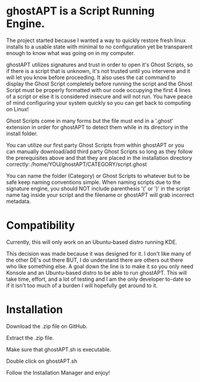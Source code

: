 ghostAPT is a Script Running Engine.
=====================================================================

The project started because I wanted a way to quickly restore fresh linux installs to a usable state with minimal to no configuration yet be transparent enough to know what was going on in my computer.

ghostAPT utilizes signatures and trust in order to open it's Ghost Scripts, so if there is a script that is unknown, it's not trusted until you intervene and it will let you know before proceeding. It also uses the cat command to display the Ghost Script completely before running the script and the Ghost Script must be properly formatted with our code occupying the first 4 lines of a script or else it is considered insecure and will not run. You have peace of mind configuring your system quickly so you can get back to computing on Linux!

Ghost Scripts come in many forms but the file must end in a '.ghost' extension in order for ghostAPT to detect them while in its directory in the install folder.

You can utilize our first party Ghost Scripts from within ghostAPT or you can manually download/add third party Ghost Scripts so long as they follow the prerequisites above and that they are placed in the installation directory correctly: /home/YOU/ghostAPT/CATEGORY/script.ghost

You can name the folder (Category) or Ghost Scripts to whatever but to be safe keep naming conventions simple. When naming scripts due to the signature engine, you should NOT include parenthesis '(' or ')' in the script name tag inside your script and the filename or ghostAPT will grab incorrect metadata.


Compatibility
=====================================================================
Currently, this will only work on an Ubuntu-based distro running KDE.

This decision was made because it was designed for it. I don't like many of the other DE's out there BUT, I do understand there are others out there who like something else. A goal down the line is to make it so you only need Konsole and an Ubuntu-based distro to be able to run ghostAPT. This will take time, effort, and a lot of testing and I am the only developer to-date so if it isn't too much of a burden I will hopefully get around to it.


Installation
=====================================================================
Download the .zip file on GitHub.

Extract the .zip file.

Make sure that ghostAPT.sh is executable.

Double click on ghostAPT.sh

Follow the Installation Manager and enjoy!
